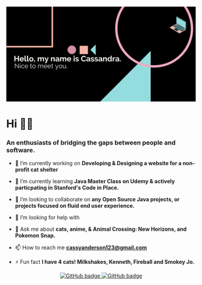 ![](https://github.com/CassyAnderson/CassyAnderson/blob/main/githubbanner(1).png)
<h1 align="left">Hi 👋😸</h1>
<h3 align="left">An enthusiasts of bridging the gaps between people and software.</h3>


- 🔭 I’m currently working on **Developing & Designing a website for a non-profit cat shelter**

- 🌱 I’m currently learning **Java Master Class on Udemy & actively particpating in Stanford's Code in Place.**

- 👯 I’m looking to collaborate on **any Open Source Java projects, or projects focused on fluid end user experience.**

- 🤝 I’m looking for help with 

- 💬 Ask me about **cats, anime, & Animal Crossing: New Horizons, and Pokemon Snap.**

- 📫 How to reach me **cassyanderson123@gmail.com**

- ⚡ Fun fact **I have 4 cats! Milkshakes, Kenneth, Fireball and Smokey Jo.**

</p>

<p align="center">
  <a href="https://github.com/CassyAnderson">
    <img src="https://img.shields.io/github/followers/CassyAnderson?label=Followers&logo=GitHub&style=for-the-badge" alt="GitHub badge" />
  </a>
  <a href="https://www.linkedin.com/in/cassandraanderson123/">
    <img src="https://img.shields.io/badge/LinkedIn-%23808080?style=for-the-badge&logo=linkedin" alt="GitHub badge" />
  </a>
</p>
